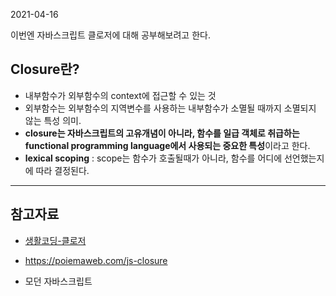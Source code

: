 2021-04-16

이번엔 자바스크립트 클로저에 대해 공부해보려고 한다.



## Closure란?

- 내부함수가 외부함수의 context에 접근할 수 있는 것
- 외부함수는 외부함수의 지역변수를 사용하는 내부함수가 소멸될 때까지 소멸되지 않는 특성 의미.
- **closure는 자바스크립트의 고유개념이 아니라, 함수를 일급 객체로 취급하는 functional programming language에서 사용되는 중요한 특성**이라고 한다.
- **lexical scoping** : scope는 함수가 호출될때가 아니라, 함수를 어디에 선언했는지에 따라 결정된다. 





----------

## 참고자료

- [생활코딩-클로저](https://opentutorials.org/course/743/6544)

- https://poiemaweb.com/js-closure
- 모던 자바스크립트